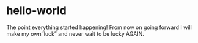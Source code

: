# hello-world
The point everything started happening!
From now on going forward I will make my own‘’luck” and never wait to be lucky AGAIN.
